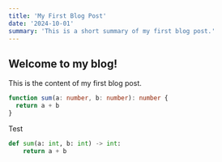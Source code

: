```yaml
---
title: 'My First Blog Post'
date: '2024-10-01'
summary: 'This is a short summary of my first blog post.'
---
```


## Welcome to my blog!

This is the content of my first blog post.

```typescript
function sum(a: number, b: number): number {
  return a + b
}
```

Test

```python
def sum(a: int, b: int) -> int:
	return a + b
```
